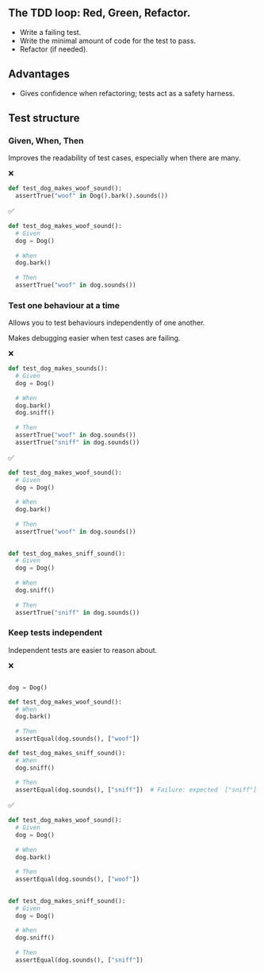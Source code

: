 
## The TDD loop: Red, Green, Refactor.
- Write a failing test.
- Write the minimal amount of code for the test to pass.
- Refactor (if needed).

## Advantages

- Gives confidence when refactoring; tests act as a safety harness.

## Test structure

### Given, When, Then
Improves the readability of test cases, especially when there are many.

❌
```python
def test_dog_makes_woof_sound():
  assertTrue("woof" in Dog().bark().sounds())
```

✅
```python
def test_dog_makes_woof_sound():
  # Given
  dog = Dog()
  
  # When
  dog.bark()
  
  # Then
  assertTrue("woof" in dog.sounds())
```


### Test one behaviour at a time
Allows you to test behaviours independently of one another.

Makes debugging easier when test cases are failing.

❌
```python
def test_dog_makes_sounds():
  # Given
  dog = Dog()
  
  # When
  dog.bark()
  dog.sniff()
  
  # Then
  assertTrue("woof" in dog.sounds())
  assertTrue("sniff" in dog.sounds())
```
  
✅
```python
def test_dog_makes_woof_sound():
  # Given
  dog = Dog()
  
  # When
  dog.bark()
  
  # Then
  assertTrue("woof" in dog.sounds())
  

def test_dog_makes_sniff_sound():
  # Given
  dog = Dog()
  
  # When
  dog.sniff()
  
  # Then
  assertTrue("sniff" in dog.sounds())
```

### Keep tests independent
Independent tests are easier to reason about.

❌
```python

dog = Dog()

def test_dog_makes_woof_sound():
  # When
  dog.bark()
  
  # Then
  assertEqual(dog.sounds(), ["woof"])

def test_dog_makes_sniff_sound():
  # When
  dog.sniff()
  
  # Then
  assertEqual(dog.sounds(), ["sniff"])  # Failure: expected  ["sniff"] but got ["woof", "sniff"]
```
  
✅
```python
def test_dog_makes_woof_sound():
  # Given
  dog = Dog()
  
  # When
  dog.bark()
  
  # Then
  assertEqual(dog.sounds(), ["woof"])
  

def test_dog_makes_sniff_sound():
  # Given
  dog = Dog()
  
  # When
  dog.sniff()
  
  # Then
  assertEqual(dog.sounds(), ["sniff"])
```


